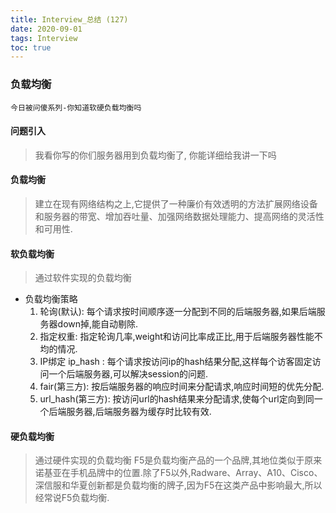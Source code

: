 ```yaml
---
title: Interview_总结 (127)
date: 2020-09-01
tags: Interview
toc: true
---
```


### 负载均衡
    今日被问傻系列-你知道软硬负载均衡吗

<!-- more -->

#### 问题引入
> 我看你写的你们服务器用到负载均衡了, 你能详细给我讲一下吗

#### 负载均衡
> 建立在现有网络结构之上,它提供了一种廉价有效透明的方法扩展网络设备和服务器的带宽、增加吞吐量、加强网络数据处理能力、提高网络的灵活性和可用性.

#### 软负载均衡
> 通过软件实现的负载均衡
- 负载均衡策略
    1. 轮询(默认): 每个请求按时间顺序逐一分配到不同的后端服务器,如果后端服务器down掉,能自动剔除. 
    2. 指定权重: 指定轮询几率,weight和访问比率成正比,用于后端服务器性能不均的情况. 
    3. IP绑定 ip_hash : 每个请求按访问ip的hash结果分配,这样每个访客固定访问一个后端服务器,可以解决session的问题.
    4. fair(第三方): 按后端服务器的响应时间来分配请求,响应时间短的优先分配. 
    5. url_hash(第三方): 按访问url的hash结果来分配请求,使每个url定向到同一个后端服务器,后端服务器为缓存时比较有效. 

#### 硬负载均衡
> 通过硬件实现的负载均衡
F5是负载均衡产品的一个品牌,其地位类似于原来诺基亚在手机品牌中的位置.除了F5以外,Radware、Array、A10、Cisco、深信服和华夏创新都是负载均衡的牌子,因为F5在这类产品中影响最大,所以经常说F5负载均衡.

